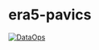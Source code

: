 # era5-pavics
[![DataOps](https://github.com/hydrocloudservices/era5-pavics/actions/workflows/main.yml/badge.svg)](https://github.com/hydrocloudservices/era5-pavics/actions/workflows/main.yml)

